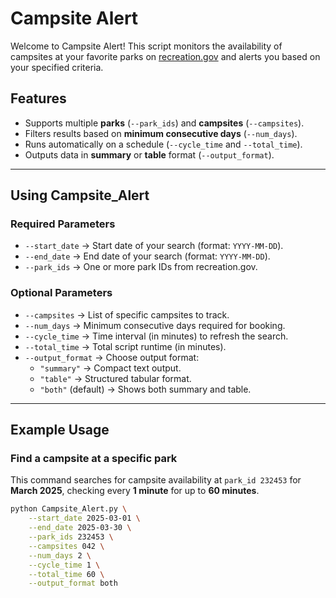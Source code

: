# Campsite Alert 

Welcome to Campsite Alert! This script monitors the availability of campsites at your favorite parks on [recreation.gov](https://recreation.gov/) and alerts you based on your specified criteria. 

## Features
- Supports multiple **parks** (`--park_ids`) and **campsites** (`--campsites`).
- Filters results based on **minimum consecutive days** (`--num_days`).
- Runs automatically on a schedule (`--cycle_time` and `--total_time`).
- Outputs data in **summary** or **table** format (`--output_format`).

---

## Using Campsite_Alert

### **Required Parameters**
- `--start_date` → Start date of your search (format: `YYYY-MM-DD`).
- `--end_date` → End date of your search (format: `YYYY-MM-DD`).
- `--park_ids` → One or more park IDs from recreation.gov.

### **Optional Parameters**
- `--campsites` → List of specific campsites to track.
- `--num_days` → Minimum consecutive days required for booking.
- `--cycle_time` → Time interval (in minutes) to refresh the search.
- `--total_time` → Total script runtime (in minutes).
- `--output_format` → Choose output format:  
  - `"summary"` → Compact text output.
  - `"table"` → Structured tabular format.
  - `"both"` (default) → Shows both summary and table.

---

## Example Usage

### **Find a campsite at a specific park**
This command searches for campsite availability at `park_id 232453` for **March 2025**, checking every **1 minute** for up to **60 minutes**.

```bash
python Campsite_Alert.py \
    --start_date 2025-03-01 \
    --end_date 2025-03-30 \
    --park_ids 232453 \
    --campsites 042 \
    --num_days 2 \
    --cycle_time 1 \
    --total_time 60 \
    --output_format both